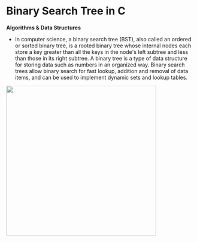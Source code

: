 # Binary Search Tree in C

**Algorithms & Data Structures**

- In computer science, a binary search tree (BST), also called an ordered or sorted binary tree, is a rooted binary tree whose internal nodes each store a key greater than all the keys in the node's left subtree and less than those in its right subtree. A binary tree is a type of data structure for storing data such as numbers in an organized way. Binary search trees allow binary search for fast lookup, addition and removal of data items, and can be used to implement dynamic sets and lookup tables.

<img src = "..\assets\Illustration.png" width = 400>

